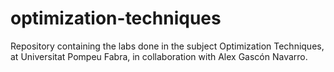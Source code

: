 # optimization-techniques
Repository containing the labs done in the subject Optimization Techniques, at Universitat Pompeu Fabra, in collaboration with Alex Gascón Navarro.
